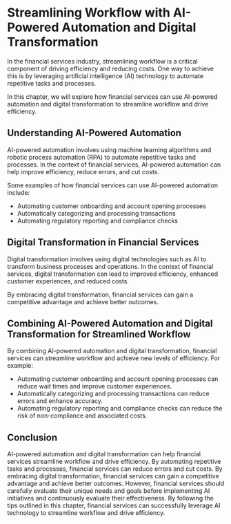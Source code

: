 Streamlining Workflow with AI-Powered Automation and Digital Transformation
==============================================================================================================================

In the financial services industry, streamlining workflow is a critical component of driving efficiency and reducing costs. One way to achieve this is by leveraging artificial intelligence (AI) technology to automate repetitive tasks and processes.

In this chapter, we will explore how financial services can use AI-powered automation and digital transformation to streamline workflow and drive efficiency.

Understanding AI-Powered Automation
-----------------------------------

AI-powered automation involves using machine learning algorithms and robotic process automation (RPA) to automate repetitive tasks and processes. In the context of financial services, AI-powered automation can help improve efficiency, reduce errors, and cut costs.

Some examples of how financial services can use AI-powered automation include:

* Automating customer onboarding and account opening processes
* Automatically categorizing and processing transactions
* Automating regulatory reporting and compliance checks

Digital Transformation in Financial Services
--------------------------------------------

Digital transformation involves using digital technologies such as AI to transform business processes and operations. In the context of financial services, digital transformation can lead to improved efficiency, enhanced customer experiences, and reduced costs.

By embracing digital transformation, financial services can gain a competitive advantage and achieve better outcomes.

Combining AI-Powered Automation and Digital Transformation for Streamlined Workflow
-----------------------------------------------------------------------------------

By combining AI-powered automation and digital transformation, financial services can streamline workflow and achieve new levels of efficiency. For example:

* Automating customer onboarding and account opening processes can reduce wait times and improve customer experiences.
* Automatically categorizing and processing transactions can reduce errors and enhance accuracy.
* Automating regulatory reporting and compliance checks can reduce the risk of non-compliance and associated costs.

Conclusion
----------

AI-powered automation and digital transformation can help financial services streamline workflow and drive efficiency. By automating repetitive tasks and processes, financial services can reduce errors and cut costs. By embracing digital transformation, financial services can gain a competitive advantage and achieve better outcomes. However, financial services should carefully evaluate their unique needs and goals before implementing AI initiatives and continuously evaluate their effectiveness. By following the tips outlined in this chapter, financial services can successfully leverage AI technology to streamline workflow and drive efficiency.
